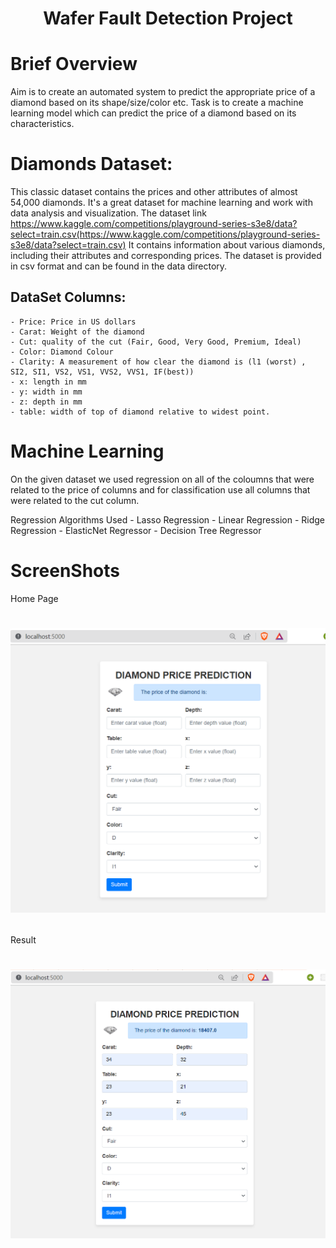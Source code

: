 <h1 align="center"> Wafer Fault Detection Project <h1>

# Brief Overview
Aim is to create an automated system to predict the appropriate price of a diamond based on its shape/size/color etc. Task is to create a machine learning model which can predict the price of a diamond based on its characteristics.


# Diamonds Dataset:
This classic dataset contains the prices and other attributes of almost 54,000 diamonds. It's a great dataset for machine learning and work with data analysis and visualization.
The dataset link https://www.kaggle.com/competitions/playground-series-s3e8/data?select=train.csv(https://www.kaggle.com/competitions/playground-series-s3e8/data?select=train.csv)
It contains information about various diamonds, including their attributes and corresponding prices. The dataset is provided in csv format and can be found in the data directory.

## DataSet Columns:
    - Price: Price in US dollars
    - Carat: Weight of the diamond
    - Cut: quality of the cut (Fair, Good, Very Good, Premium, Ideal)
    - Color: Diamond Colour
    - Clarity: A measurement of how clear the diamond is (l1 (worst) , SI2, SI1, VS2, VS1, VVS2, VVS1, IF(best))
    - x: length in mm
    - y: width in mm
    - z: depth in mm
    - table: width of top of diamond relative to widest point.

# Machine Learning
On the given dataset we used regression on all of the coloumns that were related to the price of columns and for classification use all columns that were related to the cut column.

Regression Algorithms Used
    - Lasso Regression
    - Linear Regression
    - Ridge Regression
    - ElasticNet Regressor
    - Decision Tree Regressor

# ScreenShots
Home Page
<h1 align = "center">

![](https://github.com/shafingit1234/Diamond-Price-Prediction/blob/main/images/Diamond_Price_Prediction_Home_Page.png?raw=true)

</h1>

Result
<h1 align = "center">

![](https://github.com/shafingit1234/Diamond-Price-Prediction/blob/main/images/DPD_Result.png?raw=true)

</h1>



